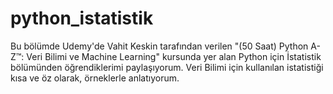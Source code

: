 # python_istatistik

Bu bölümde Udemy'de Vahit Keskin tarafından verilen "(50 Saat) Python A-Z™: Veri Bilimi ve Machine Learning" kursunda yer alan Python için İstatistik bölümünden öğrendiklerimi paylaşıyorum. 
Veri Bilimi için kullanılan istatistiği kısa ve öz olarak, örneklerle anlatıyorum.
